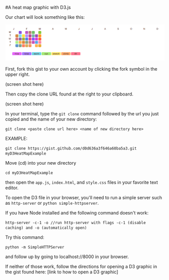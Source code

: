 #A heat map graphic with D3.js

Our chart will look something like this:

![](heatMapExample.png)

First, fork this gist to your own account by clicking the fork symbol in the upper right.

(screen shot here)

Then copy the clone URL found at the right to your clipboard.

(screen shot here)

In your terminal, type the
` git clone `
command followed by the url you just copied and the name of your new directory:

```
git clone <paste clone url here> <name of new directory here>
```
EXAMPLE:

```
git clone https://gist.github.com/d0d636a3f646a60ba5a3.git myD3HeatMapExample
```
Move (cd) into your new directory
```
cd myD3HeatMapExample
```
then open the `app.js`, `index.html`, and `style.css` files in your favorite text editor.

To open the D3 file in your browser, you'll need to run a simple server such as `http-server` or `python simple-httpserver`.

If you have Node installed and the following command doesn't work:
```
http-server -c-1 -o //run http-server with flags -c-1 (disable caching) and -o (automatically open)
```
Try this command:
```
python -m SimpleHTTPServer
```
and follow up by going to localhost://8000 in your browser.

If neither of those work, follow the directions for opening a D3 graphic in the gist found here:
[link to how to open a D3 graphic]
